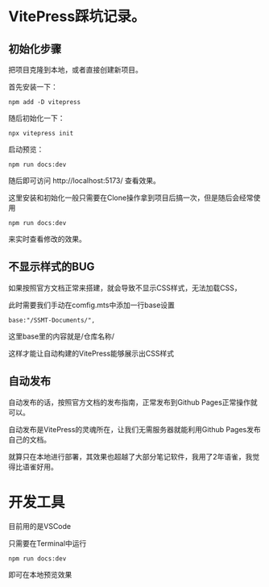 # VitePress踩坑记录。

## 初始化步骤
把项目克隆到本地，或者直接创建新项目。

首先安装一下：

`npm add -D vitepress`

随后初始化一下：

`npx vitepress init`

启动预览：

`npm run docs:dev`

随后即可访问 http://localhost:5173/ 查看效果。

这里安装和初始化一般只需要在Clone操作拿到项目后搞一次，但是随后会经常使用

`npm run docs:dev`

来实时查看修改的效果。

## 不显示样式的BUG

如果按照官方文档正常来搭建，就会导致不显示CSS样式，无法加载CSS，

此时需要我们手动在comfig.mts中添加一行base设置

`base:"/SSMT-Documents/",`

这里base里的内容就是/仓库名称/

这样才能让自动构建的VitePress能够展示出CSS样式

## 自动发布

自动发布的话，按照官方文档的发布指南，正常发布到Github Pages正常操作就可以。

自动发布是VitePress的灵魂所在，让我们无需服务器就能利用Github Pages发布自己的文档。

就算只在本地进行部署，其效果也超越了大部分笔记软件，我用了2年语雀，我觉得比语雀好用。

# 开发工具

目前用的是VSCode

只需要在Terminal中运行
```
npm run docs:dev
```
即可在本地预览效果